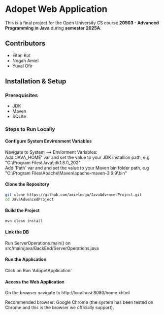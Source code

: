 # Adopet Web Application
This is a final project for the Open University CS course **20503 - Advanced Programming in Java** during **semester 2025A**.

## Contributors
- Eitan Kot
- Nogah Amiel
- Yuval Ofir

##  Installation & Setup

### Prerequisites
- JDK
- Maven
- SQLite

### Steps to Run Locally
#### Configure System Environment Variables ####
  Navigate to System --> Enviorment Variables:  
  Add 'JAVA_HOME' var and set the value to your JDK installion path, e.g "C:\Program Files\Java\jdk1.8.0_202"  
  Add 'Path' var and and set the value to your Maven bin folder path, e.g "C:\Program Files\Apache\Maven\apache-maven-3.9.9\bin"
#### Clone the Repository ####
   ```sh
   git clone https://github.com/amielnoga/JavaAdvencedProject.git
   cd JavaAdvencedProject
 ```
#### Build the Project ####
```sh
mvn clean install
```
#### Link the DB ####
Run ServerOperations.main() on src/main/java/BackEnd/ServerOperations.java 

#### Run the Application ####
  Click on Run 'AdopetApplication'
#### Access the Web Application ####
  On the browser navigate to http://localhost:8080/home.xhtml
  
  Recommended browser: Google Chrome (the system has been tested on Chrome and this is the browser we officially
  support).
